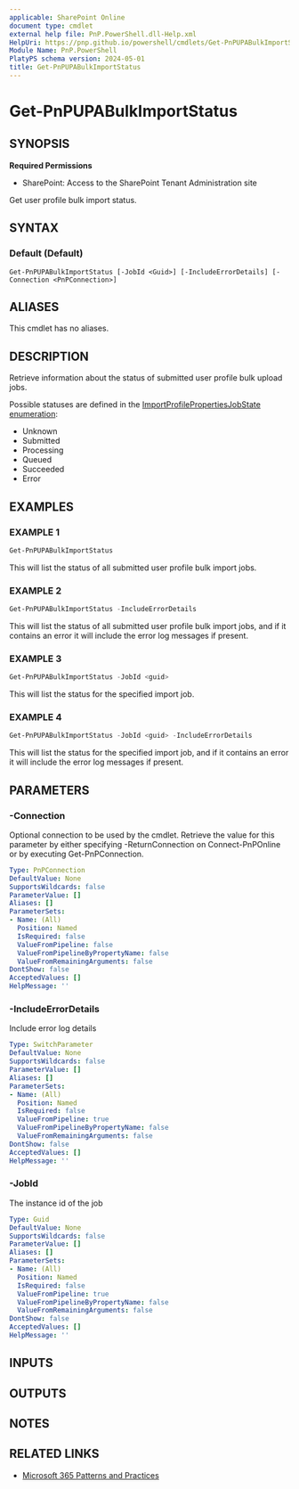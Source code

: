 ```yaml
---
applicable: SharePoint Online
document type: cmdlet
external help file: PnP.PowerShell.dll-Help.xml
HelpUri: https://pnp.github.io/powershell/cmdlets/Get-PnPUPABulkImportStatus.html
Module Name: PnP.PowerShell
PlatyPS schema version: 2024-05-01
title: Get-PnPUPABulkImportStatus
---
```


# Get-PnPUPABulkImportStatus

## SYNOPSIS

**Required Permissions**

* SharePoint: Access to the SharePoint Tenant Administration site

Get user profile bulk import status.

## SYNTAX

### Default (Default)

```
Get-PnPUPABulkImportStatus [-JobId <Guid>] [-IncludeErrorDetails] [-Connection <PnPConnection>]
```

## ALIASES

This cmdlet has no aliases.

## DESCRIPTION

Retrieve information about the status of submitted user profile bulk upload jobs.

Possible statuses are defined in the [ImportProfilePropertiesJobState enumeration](https://learn.microsoft.com/previous-versions/office/sharepoint-csom/mt643017(v=office.15)):

- Unknown
- Submitted
- Processing
- Queued
- Succeeded
- Error

## EXAMPLES

### EXAMPLE 1

```powershell
Get-PnPUPABulkImportStatus
```

This will list the status of all submitted user profile bulk import jobs.

### EXAMPLE 2

```powershell
Get-PnPUPABulkImportStatus -IncludeErrorDetails
```

This will list the status of all submitted user profile bulk import jobs, and if it contains an error it will include the error log messages if present.

### EXAMPLE 3

```powershell
Get-PnPUPABulkImportStatus -JobId <guid>
```

This will list the status for the specified import job.

### EXAMPLE 4

```powershell
Get-PnPUPABulkImportStatus -JobId <guid> -IncludeErrorDetails
```

This will list the status for the specified import job, and if it contains an error it will include the error log messages if present.

## PARAMETERS

### -Connection

Optional connection to be used by the cmdlet. Retrieve the value for this parameter by either specifying -ReturnConnection on Connect-PnPOnline or by executing Get-PnPConnection.

```yaml
Type: PnPConnection
DefaultValue: None
SupportsWildcards: false
ParameterValue: []
Aliases: []
ParameterSets:
- Name: (All)
  Position: Named
  IsRequired: false
  ValueFromPipeline: false
  ValueFromPipelineByPropertyName: false
  ValueFromRemainingArguments: false
DontShow: false
AcceptedValues: []
HelpMessage: ''
```

### -IncludeErrorDetails

Include error log details

```yaml
Type: SwitchParameter
DefaultValue: None
SupportsWildcards: false
ParameterValue: []
Aliases: []
ParameterSets:
- Name: (All)
  Position: Named
  IsRequired: false
  ValueFromPipeline: true
  ValueFromPipelineByPropertyName: false
  ValueFromRemainingArguments: false
DontShow: false
AcceptedValues: []
HelpMessage: ''
```

### -JobId

The instance id of the job

```yaml
Type: Guid
DefaultValue: None
SupportsWildcards: false
ParameterValue: []
Aliases: []
ParameterSets:
- Name: (All)
  Position: Named
  IsRequired: false
  ValueFromPipeline: true
  ValueFromPipelineByPropertyName: false
  ValueFromRemainingArguments: false
DontShow: false
AcceptedValues: []
HelpMessage: ''
```

## INPUTS

## OUTPUTS

## NOTES

## RELATED LINKS

- [Microsoft 365 Patterns and Practices](https://aka.ms/m365pnp)
